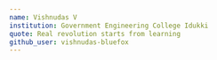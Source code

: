 ```yaml
---
name: Vishnudas V
institution: Government Engineering College Idukki
quote: Real revolution starts from learning
github_user: vishnudas-bluefox
---
```

